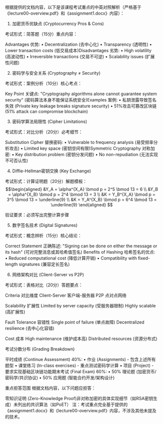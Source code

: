 根据提供的文档内容，以下是该课程考试重点的中英对照解析（严格基于《lecture00-overview.pdf》和《assignment1.docx》内容）：

1. 加密货币优缺点 (Cryptocurrency Pros & Cons)

考试形式：简答题（15分）重点内容：

Advantages 优势:
• Decentralization (去中心化)
• Transparency (透明性)
• Lower transaction costs (低交易成本)Disadvantages 劣势:
• High volatility (高波动性)
• Irreversible transactions (交易不可逆)
• Scalability issues (扩展性问题)


2. 密码学与安全关系 (Cryptography ≠ Security)

考试形式：案例分析（10分）核心考点：

Key Point 关键点:
"Cryptography algorithms alone cannot guarantee system security"
(密码算法本身不能保证系统安全)Examples 案例:
• 私钥泄露导致签名失效 (Private key leakage breaks signature security)
• 51%攻击可篡改区块链 (51% attack can compromise blockchain)


3. 密码学算法局限性 (Cipher Limitations)

考试形式：对比分析（20分）必考细节：

Substitution Cipher 替换密码:
• Vulnerable to frequency analysis (易受频率分析攻击)
• Limited key space (密钥空间有限)Symmetric Cryptography 对称加密:
• Key distribution problem (密钥分发问题)
• No non-repudiation (无法实现不可否认性)


4. Diffie-Hellman密钥交换 (Key Exchange)

考试形式：计算证明题（20分）解题模板：$$\begin{aligned}
&Y_A = \alpha^{X_A} \bmod p = 2^5 \bmod 13 = 6 \\
&Y_B = \alpha^{X_B} \bmod p = 2^4 \bmod 13 = 3 \\
&K = Y_B^{X_A} \bmod p = 3^5 \bmod 13 = \underline{9} \\
&K = Y_A^{X_B} \bmod p = 6^4 \bmod 13 = \underline{9} 
\end{aligned}
$$

验证要求：必须写出完整计算步骤


5. 数字签名技术 (Digital Signatures)

考试形式：概念辨析（15分）核心结论：

Correct Statement 正确陈述:
"Signing can be done on either the message or its hash"
(可对完整消息或其哈希值签名)  Benefits of Hashing 哈希签名的优点:
• Reduced computational cost (降低计算开销)
• Compatibility with fixed-length signatures (兼容定长签名)


6. 网络架构对比 (Client-Server vs P2P)

考试形式：表格对比（20分）答题要点：



Criteria 对比维度
Client-Server 客户端-服务器
P2P 点对点网络




Scalability 扩展性
Limited by server capacity (受服务器限制)
Highly scalable (高扩展性)


Fault Tolerance 容错性
Single point of failure (单点故障)
Decentralized resilience (去中心化容错)


Cost 成本
High maintenance (维护成本高)
Distributed resources (资源分布式)





考试分数分布 (Grading Breakdown)

平时成绩 (Continue Assessment) 40%:
• 作业 (Assignments) - 包含上述所有题型
• 课堂练习 (In-class exercises) - 重点测试密码学计算
• 项目 (Project) - 要求实现基础区块链功能期末考试 (Final Exam) 60%:
• 50% 理论题 (加密货币/密码学/共识协议)
• 50% 应用题 (智能合约开发/架构设计)

重点拒答范围
根据文档内容，以下问题应拒答：

零知识证明 (Zero-Knowledge Proof)非对称加密的具体实现细节（如RSA密钥生成）未列出的共识算法（如PoET）
注：考试重点完全基于提供的《assignment1.docx》和《lecture00-overview.pdf》内容，不涉及其他未提及的技术。
